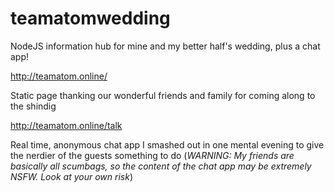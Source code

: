 # teamatomwedding
NodeJS information hub for mine and my better half's wedding, plus a chat app!

http://teamatom.online/

Static page thanking our wonderful friends and family for coming along to the shindig

http://teamatom.online/talk

Real time, anonymous chat app I smashed out in one mental evening to give the nerdier of the guests something to do (*WARNING: My friends are basically all scumbags, so the content of the chat app may be extremely NSFW. Look at your own risk*)
